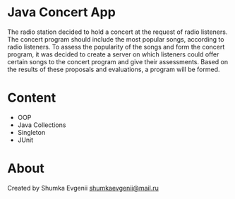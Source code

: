 # Java Concert App

The radio station decided to hold a concert at the request of radio listeners. The concert program should include the most popular songs, according to radio listeners. To assess the popularity of the songs and form the concert program, it was decided to create a server on which listeners could offer certain songs to the concert program and give their assessments. Based on the results of these proposals and evaluations, a program will be formed.

# Content

* OOP
* Java Collections
* Singleton
* JUnit

# About
Created by Shumka Evgenii
shumkaevgenii@mail.ru
